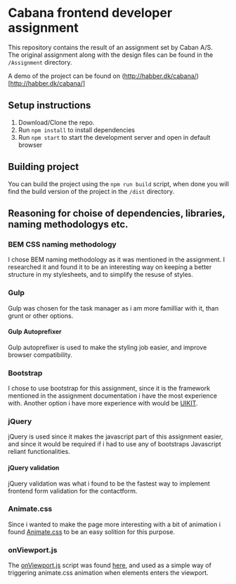 # Cabana frontend developer assignment
This repository contains the result of an assignment set by Caban A/S.  
The original assignment along with the design files can be found in the `/Assignment` directory.  
  
A demo of the project can be found on (http://habber.dk/cabana/)[http://habber.dk/cabana/]

## Setup instructions

1. Download/Clone the repo. 
2. Run `npm install` to install dependencies
3. Run `npm start` to start the development server and open in default browser

## Building project

You can build the project using the `npm run build` script, when done you will find the build version of the project in the `/dist` directory.

## Reasoning for choise of dependencies, libraries, naming methodologys etc.  

### BEM CSS naming methodology

I chose BEM naming methodology as it was mentioned in the assignment. I researched it and found it to be an interesting way on keeping a better structure in my stylesheets, and to simplify the resuse of styles. 

### Gulp

Gulp was chosen for the task manager as i am more familliar with it, than grunt or other options. 

#### Gulp Autoprefixer

Gulp autoprefixer is used to make the styling job easier, and improve browser compatibility.

### Bootstrap

I chose to use bootstrap for this assignment, since it is the framework mentioned in the assignment documentation i have the most experience with. Another option i have more experience with would be [UIKIT](https://getuikit.com).


### jQuery

jQuery is used since it makes the javascript part of this assignment easier, and since it would be required if i had to use any of bootstraps Javascript reliant functionalities. 

#### jQuery validation

jQuery validation was what i found to be the fastest way to implement frontend form validation for the contactform. 

### Animate.css

Since i wanted to make the page more interesting with a bit of animation i found [Animate.css](https://github.com/daneden/animate.css/) to be an easy solition for this purpose.

### onViewport.js

The [onViewport.js](https://github.com/Habberlabber/Cabana-Assignment/blob/master/src/scripts/vendor/onViewport.js) script was found [here](https://gist.github.com/eltonmesquita/bd803a21f27b12a58df1), and used as a simple way of triggering animate.css animation when elements enters the viewport.
